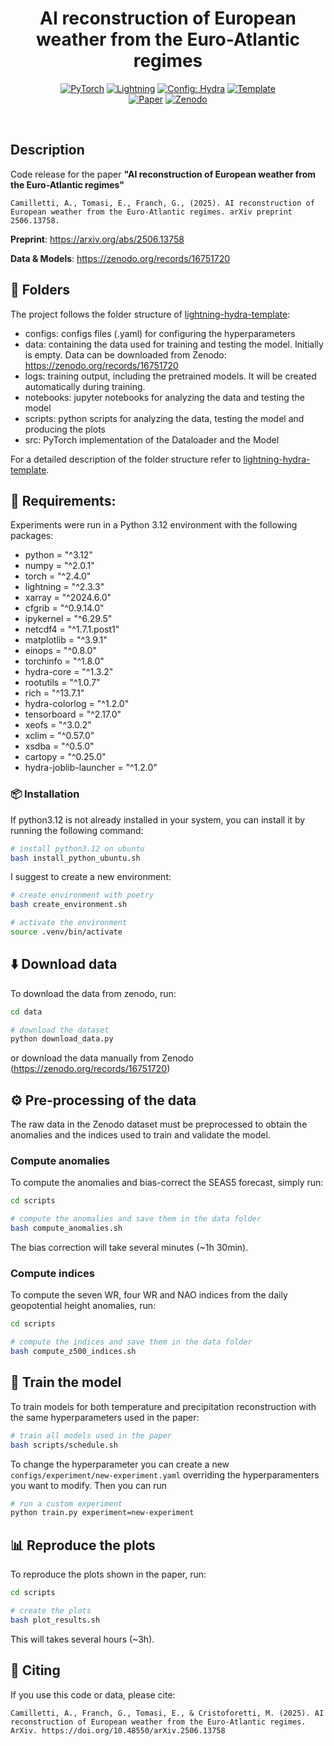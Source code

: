 <div align="center">

# AI reconstruction of European weather from the Euro-Atlantic regimes

<a href="https://pytorch.org/get-started/locally/"><img alt="PyTorch" src="https://img.shields.io/badge/PyTorch-ee4c2c?logo=pytorch&logoColor=white"></a>
<a href="https://pytorchlightning.ai/"><img alt="Lightning" src="https://img.shields.io/badge/-Lightning-792ee5?logo=pytorchlightning&logoColor=white"></a>
<a href="https://hydra.cc/"><img alt="Config: Hydra" src="https://img.shields.io/badge/Config-Hydra-89b8cd"></a>
<a href="https://github.com/ashleve/lightning-hydra-template"><img alt="Template" src="https://img.shields.io/badge/-Lightning--Hydra--Template-017F2F?style=flat&logo=github&labelColor=gray"></a><br>
[![Paper](https://img.shields.io/badge/arXiv-2506.13758-b31b1b.svg?style=flat&logo=arXiv)](https://arxiv.org/abs/2506.13758)
[![Zenodo](https://img.shields.io/badge/Zenodo-16751720-007ec6.svg?logo=zenodo)](https://zenodo.org/records/16751720)


</div>

<br>

## Description

Code release for the paper <b>"AI reconstruction of European weather from the Euro-Atlantic regimes"</b>

```
Camilletti, A., Tomasi, E., Franch, G., (2025). AI reconstruction of European weather from the Euro-Atlantic regimes. arXiv preprint 2506.13758.
```

<b>Preprint</b>: https://arxiv.org/abs/2506.13758

<b>Data & Models</b>: https://zenodo.org/records/16751720


## 📁 Folders
The project follows the folder structure of [lightning-hydra-template](https://github.com/ashleve/lightning-hydra-template):
  - configs: configs files (.yaml) for configuring the hyperparameters
  - data: containing the data used for training and testing the model. Initially is empty. Data can be downloaded from Zenodo: https://zenodo.org/records/16751720 
  - logs: training output, including the pretrained models. It will be created automatically during training.
  - notebooks: jupyter notebooks for analyzing the data and testing the model
  - scripts: python scripts for analyzing the data, testing the model and producing the plots
  - src: PyTorch implementation of the Dataloader and the Model

For a detailed description of the folder structure refer to [lightning-hydra-template](https://github.com/ashleve/lightning-hydra-template).

## 📄 Requirements:
Experiments were run in a Python 3.12 environment with the following packages:

  - python = "^3.12"
  - numpy = "^2.0.1"
  - torch = "^2.4.0"
  - lightning = "^2.3.3"
  - xarray = "^2024.6.0"
  - cfgrib = "^0.9.14.0"
  - ipykernel = "^6.29.5"
  - netcdf4 = "^1.7.1.post1"
  - matplotlib = "^3.9.1"
  - einops = "^0.8.0"
  - torchinfo = "^1.8.0"
  - hydra-core = "^1.3.2"
  - rootutils = "^1.0.7"
  - rich = "^13.7.1"
  - hydra-colorlog = "^1.2.0"
  - tensorboard = "^2.17.0"
  - xeofs = "^3.0.2"
  - xclim = "^0.57.0"
  - xsdba = "^0.5.0"
  - cartopy = "^0.25.0"
  - hydra-joblib-launcher = "^1.2.0"


### 📦 Installation

If python3.12 is not already installed in your system, you can install it by running the following command:

```bash
# install python3.12 on ubuntu
bash install_python_ubuntu.sh
```

I suggest to create a new environment:

```bash
# create environment with poetry
bash create_environment.sh

# activate the environment
source .venv/bin/activate 
```

## ⬇️ Download data
To download the data from zenodo, run:

```bash
cd data

# download the dataset
python download_data.py
```

or download the data manually from Zenodo (https://zenodo.org/records/16751720)


## ⚙️ Pre-processing of the data
The raw data in the Zenodo dataset must be preprocessed to obtain the anomalies and the indices used to train and validate the model.

### Compute anomalies
To compute the anomalies and bias-correct the SEAS5 forecast, simply run:

```bash
cd scripts

# compute the anomalies and save them in the data folder
bash compute_anomalies.sh
```

The bias correction will take several minutes (~1h 30min).

### Compute indices
To compute the seven WR, four WR and NAO indices from the daily geopotential height anomalies, run:

```bash
cd scripts

# compute the indices and save them in the data folder
bash compute_z500_indices.sh
```

## 🤖 Train the model
To train models for both temperature and precipitation reconstruction with the same hyperparameters used in the paper:

```bash
# train all models used in the paper
bash scripts/schedule.sh
```

To change the hyperparameter you can create a new `configs/experiment/new-experiment.yaml` overriding the hyperparamenters you want to modify. Then you can run

```bash
# run a custom experiment
python train.py experiment=new-experiment
```

## 📊 Reproduce the plots
To reproduce the plots shown in the paper, run:

```bash
cd scripts

# create the plots
bash plot_results.sh
```

This will takes several hours (~3h).

## 📖 Citing

If you use this code or data, please cite: 

```
Camilletti, A., Franch, G., Tomasi, E., & Cristoforetti, M. (2025). AI reconstruction of European weather from the Euro-Atlantic regimes. ArXiv. https://doi.org/10.48550/arXiv.2506.13758
```